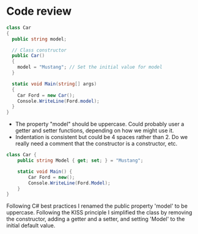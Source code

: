 # Code review

```C#
class Car
{
  public string model;

  // Class constructor
  public Car()
  {
    model = "Mustang"; // Set the initial value for model
  }

  static void Main(string[] args)
  {
    Car Ford = new Car();
    Console.WriteLine(Ford.model);
  }
}
```

- The property "model" should be uppercase. Could probably user a getter and setter functions, depending on how we might use it.
- Indentation is consistent but could be 4 spaces rather than 2. Do we really need a comment that the constructor is a constructor, etc.

```C#
class Car {
    public string Model { get; set; } = "Mustang";

    static void Main() {
        Car Ford = new();
        Console.WriteLine(Ford.Model);
    }
}
```

Following C# best practices I renamed the public property 'model' to be uppercase. Following the KISS principle I simplified the class by removing the constructor, adding a getter and a setter, and setting 'Model' to the initial default value.
